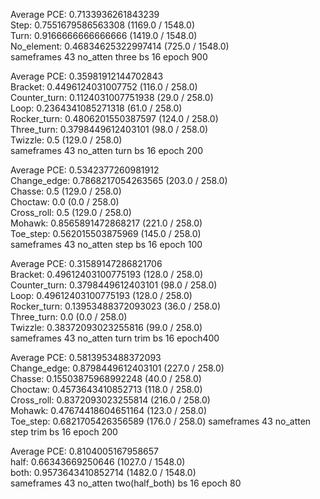 Average PCE: 0.7133936261843239  
Step: 0.7551679586563308 (1169.0 / 1548.0)  
Turn: 0.9166666666666666 (1419.0 / 1548.0)  
No_element: 0.46834625322997414 (725.0 / 1548.0)  
sameframes 43 no_atten three bs 16 epoch 900  


Average PCE: 0.35981912144702843  
Bracket: 0.4496124031007752 (116.0 / 258.0)  
Counter_turn: 0.1124031007751938 (29.0 / 258.0)  
Loop: 0.2364341085271318 (61.0 / 258.0)  
Rocker_turn: 0.4806201550387597 (124.0 / 258.0)  
Three_turn: 0.3798449612403101 (98.0 / 258.0)  
Twizzle: 0.5 (129.0 / 258.0)  
sameframes 43 no_atten turn bs 16 epoch 200  


Average PCE: 0.5342377260981912   
Change_edge: 0.7868217054263565 (203.0 / 258.0)  
Chasse: 0.5 (129.0 / 258.0)  
Choctaw: 0.0 (0.0 / 258.0)  
Cross_roll: 0.5 (129.0 / 258.0)  
Mohawk: 0.8565891472868217 (221.0 / 258.0)  
Toe_step: 0.562015503875969 (145.0 / 258.0)  
sameframes 43 no_atten step bs 16 epoch 100  


Average PCE: 0.31589147286821706  
Bracket: 0.49612403100775193 (128.0 / 258.0)  
Counter_turn: 0.3798449612403101 (98.0 / 258.0)  
Loop: 0.49612403100775193 (128.0 / 258.0)  
Rocker_turn: 0.13953488372093023 (36.0 / 258.0)  
Three_turn: 0.0 (0.0 / 258.0)  
Twizzle: 0.38372093023255816 (99.0 / 258.0)  
sameframes 43 no_atten turn trim bs 16 epoch400  

Average PCE: 0.5813953488372093  
Change_edge: 0.8798449612403101 (227.0 / 258.0)  
Chasse: 0.15503875968992248 (40.0 / 258.0)  
Choctaw: 0.4573643410852713 (118.0 / 258.0)  
Cross_roll: 0.8372093023255814 (216.0 / 258.0)  
Mohawk: 0.47674418604651164 (123.0 / 258.0)  
Toe_step: 0.6821705426356589 (176.0 / 258.0) 
sameframes 43 no_atten step trim bs 16 epoch 200  

Average PCE: 0.8104005167958657  
half: 0.66343669250646 (1027.0 / 1548.0)  
both: 0.9573643410852714 (1482.0 / 1548.0)  
sameframes 43 no_atten two(half_both) bs 16 epoch 80   

